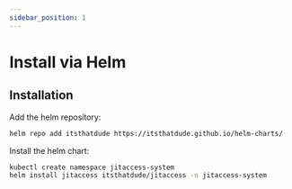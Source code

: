 ```yaml
---
sidebar_position: 1
---
```


# Install via Helm

## Installation

Add the helm repository:

```sh
helm repo add itsthatdude https://itsthatdude.github.io/helm-charts/
```

Install the helm chart:

```sh
kubectl create namespace jitaccess-system
helm install jitaccess itsthatdude/jitaccess -n jitaccess-system
```
